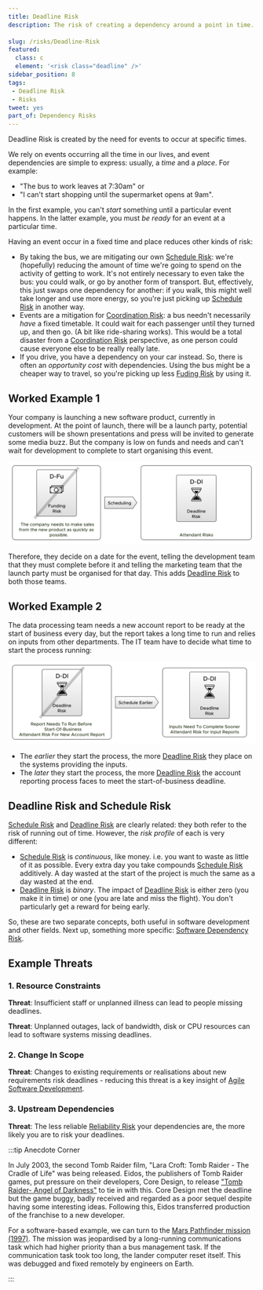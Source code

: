 ```yaml
---
title: Deadline Risk
description: The risk of creating a dependency around a point in time.

slug: /risks/Deadline-Risk
featured: 
  class: c
  element: '<risk class="deadline" />'
sidebar_position: 8
tags:
 - Deadline Risk
 - Risks
tweet: yes
part_of: Dependency Risks
---
```


<RiskIntro fm={frontMatter} />

Deadline Risk is created by the need for events to occur at specific times.

We rely on events occurring all the time in our lives, and event dependencies are simple to express: usually, a _time_ and a _place_.   For example:

- "The bus to work leaves at 7:30am" or 
- "I can't start shopping until the supermarket opens at 9am".

In the first example, you can't _start_ something until a particular event happens.  In the latter example, you must _be ready_ for an event at a particular time.

Having an event occur in a fixed time and place reduces other kinds of risk:

- By taking the bus, we are mitigating our own [Schedule Risk](/tags/Schedule-Risk):  we're (hopefully) reducing the amount of time we're going to spend on the activity of getting to work.  It's not entirely necessary to even take the bus:  you could walk, or go by another form of transport.  But, effectively, this just swaps one dependency for another:  if you walk, this might well take longer and use more energy, so you're just picking up [Schedule Risk](/tags/Schedule-Risk) in another way.
- Events are a mitigation for [Coordination Risk](/tags/Coordination-Risk): a bus needn't necessarily _have_ a fixed timetable. It could wait for each passenger until they turned up, and then go.  (A bit like ride-sharing works).  This would be a total disaster from a [Coordination Risk](/tags/Coordination-Risk) perspective, as one person could cause everyone else to be really really late.  
-  If you drive, you have a dependency on your car instead.  So, there is often an _opportunity cost_ with dependencies.  Using the bus might be a cheaper way to travel, so you're picking up less [Fuding Risk](/tags/Funding-Risk) by using it.


## Worked Example 1

Your company is launching a new software product, currently in development.  At the point of launch, there will be a launch party, potential customers will be shown presentations and press will be invited to generate some media buzz.  But the company is low on funds and needs and can't wait for development to complete to start organising this event. 
 
![Deadline Risk](/img/generated/risks/posters/deadline-risk.svg)

Therefore, they decide on a date for the event, telling the development team that they must complete before it and telling the marketing team that the launch party must be organised for that day.  This adds [Deadline Risk](/tags/Deadline-Risk) to both those teams.

## Worked Example 2

The data processing team needs a new account report to be ready at the start of business every day, but the report takes a long time to run and relies on inputs from other departments.  The IT team have to decide what time to start the process running:

![Deadline Risk](/img/generated/risks/posters/deadline-risk2.svg)

 - The _earlier_ they start the process, the more [Deadline Risk](/tags/Deadline-Risk) they place on the systems providing the inputs.
 - The _later_ they start the process, the more [Deadline Risk](/tags/Deadline-Risk) the account reporting process faces to meet the start-of-business deadline.
 
## Deadline Risk and Schedule Risk

[Schedule Risk](/tags/Schedule-Risk) and [Deadline Risk](/tags/Deadline-Risk) are clearly related: they both refer to the risk of running out of time.  However, the _risk profile_ of each is very different:

 - [Schedule Risk](/tags/Schedule-Risk) is _continuous_, like money.  i.e. you want to waste as little of it as possible.  Every extra day you take compounds [Schedule Risk](/tags/Schedule-Risk) additively. A day wasted at the start of the project is much the same as a day wasted at the end.
 - [Deadline Risk](/tags/Deadline-Risk) is _binary_.  The impact of [Deadline Risk](/tags/Deadline-Risk) is either zero (you make it in time) or one (you are late and miss the flight).  You don't particularly get a reward for being early.
 
So, these are two separate concepts, both useful in software development and other fields.   Next up, something more specific: [Software Dependency Risk](/risks/Software-Dependency-Risk).
 
## Example Threats

### 1. Resource Constraints

**Threat**: Insufficient staff or unplanned illness can lead to people missing deadlines.

**Threat**: Unplanned outages, lack of bandwidth, disk or CPU resources can lead to software systems missing deadlines.

### 2. Change In Scope

**Threat**: Changes to existing requirements or realisations about new requirements risk deadlines - reducing this threat is a key insight of [Agile Software Development](/tags/Agile).
 
### 3. Upstream Dependencies

**Threat**:  The less reliable [Reliability Risk](/tags/Reliability-Risk) your dependencies are, the more likely you are to risk your deadlines.

:::tip Anecdote Corner

In July 2003, the second Tomb Raider film, "Lara Croft: Tomb Raider - The Cradle of Life" was being released. Eidos, the publishers of Tomb Raider games, put pressure on their developers, Core Design, to release ["Tomb Raider- Angel of Darkness"](https://en.wikipedia.org/wiki/Tomb_Raider:_The_Angel_of_Darkness#Release) to tie in with this. Core Design met the deadline but the game buggy, badly received and regarded as a poor sequel despite having some interesting ideas.  Following this, Eidos transferred production of the franchise to a new developer.

For a software-based example, we can turn to the [Mars Pathfinder mission (1997)](https://en.wikipedia.org/wiki/Mars_Pathfinder#On-board_computer).  The mission was jeopardised by a long-running communications task which had higher priority than a bus management task.  If the communication task took too long, the lander computer reset itself.  This was debugged and fixed remotely by engineers on Earth.

:::
